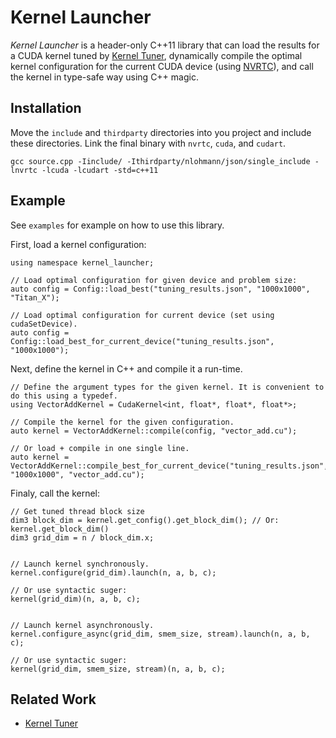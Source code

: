 # Kernel Launcher

_Kernel Launcher_ is a header-only C++11 library that can load the results for a CUDA kernel tuned by [Kernel Tuner](https://github.com/benvanwerkhoven/kernel_tuner), dynamically compile the optimal kernel configuration for the current CUDA device (using [NVRTC](https://docs.nvidia.com/cuda/nvrtc/index.html)), and call the kernel in type-safe way using C++ magic.


## Installation
Move the `include` and `thirdparty` directories into you project and include these directories. Link the final binary with `nvrtc`, `cuda`, and `cudart`.

```
gcc source.cpp -Iinclude/ -Ithirdparty/nlohmann/json/single_include -lnvrtc -lcuda -lcudart -std=c++11
```

## Example

See `examples` for example on how to use this library.


First, load a kernel configuration:

```
using namespace kernel_launcher;

// Load optimal configuration for given device and problem size:
auto config = Config::load_best("tuning_results.json", "1000x1000", "Titan_X");

// Load optimal configuration for current device (set using cudaSetDevice).
auto config = Config::load_best_for_current_device("tuning_results.json", "1000x1000");
```


Next, define the kernel in C++ and compile it a run-time.

```
// Define the argument types for the given kernel. It is convenient to do this using a typedef.
using VectorAddKernel = CudaKernel<int, float*, float*, float*>;

// Compile the kernel for the given configuration.
auto kernel = VectorAddKernel::compile(config, "vector_add.cu");

// Or load + compile in one single line.
auto kernel = VectorAddKernel::compile_best_for_current_device("tuning_results.json", "1000x1000", "vector_add.cu");
```

Finaly, call the kernel:

```
// Get tuned thread block size
dim3 block_dim = kernel.get_config().get_block_dim(); // Or: kernel.get_block_dim()
dim3 grid_dim = n / block_dim.x;


// Launch kernel synchronously.
kernel.configure(grid_dim).launch(n, a, b, c);

// Or use syntactic suger:
kernel(grid_dim)(n, a, b, c);


// Launch kernel asynchronously.
kernel.configure_async(grid_dim, smem_size, stream).launch(n, a, b, c);

// Or use syntactic suger:
kernel(grid_dim, smem_size, stream)(n, a, b, c);
```


## Related Work

* [Kernel Tuner](https://github.com/benvanwerkhoven/kernel_tuner)

